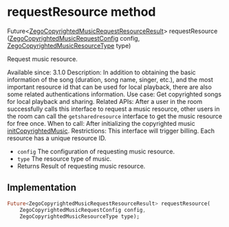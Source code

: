 


# requestResource method








Future&lt;[ZegoCopyrightedMusicRequestResourceResult](../../zego_uikit_prebuilt_live_audio_room/ZegoCopyrightedMusicRequestResourceResult-class.md)> requestResource
([ZegoCopyrightedMusicRequestConfig](../../zego_uikit_prebuilt_live_audio_room/ZegoCopyrightedMusicRequestConfig-class.md) config, [ZegoCopyrightedMusicResourceType](../../zego_uikit_prebuilt_live_audio_room/ZegoCopyrightedMusicResourceType.md) type)





<p>Request music resource.</p>
<p>Available since: 3.1.0
Description: In addition to obtaining the basic information of the song (duration, song name, singer, etc.), and the most important resource id that can be used for local playback, there are also some related authentications information.
Use case: Get copyrighted songs for local playback and sharing.
Related APIs: After a user in the room successfully calls this interface to request a music resource, other users in the room can call the <code>getsharedresource</code> interface to get the music resource for free once.
When to call: After initializing the copyrighted music <a href="../../zego_uikit_prebuilt_live_audio_room/ZegoCopyrightedMusic/initCopyrightedMusic.md">initCopyrightedMusic</a>.
Restrictions: This interface will trigger billing. Each resource has a unique resource ID.</p>
<ul>
<li><code>config</code> The configuration of requesting music resource.</li>
<li><code>type</code> The resource type of music.</li>
<li>Returns Result of requesting music resource.</li>
</ul>



## Implementation

```dart
Future<ZegoCopyrightedMusicRequestResourceResult> requestResource(
    ZegoCopyrightedMusicRequestConfig config,
    ZegoCopyrightedMusicResourceType type);
```








